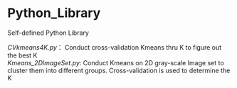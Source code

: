 # Python_Library
Self-defined Python Library

*CVkmeans4K.py*： Conduct cross-validation Kmeans thru K to figure out the best K  
*Kmeans_2DImageSet.py*: Conduct Kmeans on 2D gray-scale Image set to cluster them into different groups. Cross-validation is used to determine the K

